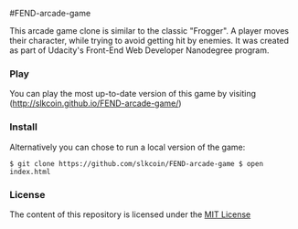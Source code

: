 #FEND-arcade-game

This arcade game clone is similar to the classic "Frogger". A player moves their
character, while trying to avoid getting hit by enemies. It was created as part of
Udacity's Front-End Web Developer Nanodegree program.

### Play

You can play the most up-to-date version of this game by visiting (http://slkcoin.github.io/FEND-arcade-game/)

### Install

Alternatively you can chose to run a local version of the game:

`$ git clone https://github.com/slkcoin/FEND-arcade-game
 $ open index.html`

### License

The content of this repository is licensed under the [MIT License](http://slkcoin.github.io/FEND-arcade-game/License.txt) 

